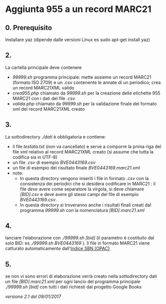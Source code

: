 # Aggiunta 955 a un record MARC21

## 0. Prerequisito
Installare yaz (dipende dalle versioni Linux es sudo apt-get install yaz)

## 2.
La cartella principale deve contenere
- _99999.sh_ programma principale: mette assieme un record MARC21 (formato ISO 2709) e un .csv contenente le annate di un periodico; crea un record MARC21XML valido 
- _crea955.php_  chiamato da _99999.sh_ per la creazione delle etichette 955 MARC21 con i dati del file _.csv_
- _valida.php_ chiamato da _99999.sh_ per la validazione finale del formato xml del record MARC21XML creato

## 3.
La sottodirectory _./dati_  è obbligatoria e contiene:
* il file _testata.txt_ (non va cancellato) e serve a comporre la prima riga del file xml relativo al record MARC21XML creato (si assume che tutta la codifica sia in UTF-8)
* un file _.csv_ di esempio _BVE0443169.csv_
* un file di esempio del risultato finale  _BVE0443169.marc21.xml_
* note:
	* In questa directory vengono inseriti i file in formato _.csv_ con la consistenza dei periodici che si 
desidera codificare in MARC21 : il file *deve* avere come separatore la virgola, si deve chiamare _[BID].csv_ e
deve avere gli stessi campi del file di esempio _BVE0443169.csv_. 
	* In questa directory si troveranno anche i risultati finali creati dal programma _99999.sh_ con la nomenclatura _[BID].marc21.xml_

## 4.
lanciare l'elaborazione con _./99999.sh [bid]_  (il parametro è costituito dal solo BID: es _./99999.sh BVE0443169_ ). Il file in formato MARC21 viene
catturato automaticamente dall'[Indice SBN (OPAC)](http://opac.sbn.it).

## 5.
se non vi sono errori di elaborazione verrà creato nella sottodirectory dati un file _[BID].marc21.xml_ per ogni lancio del programma principale _./99999.sh [bid]_
con tutti i dati richiesti dal progetto Google Books




_versione 2.1 del 09/01/2017_
 










